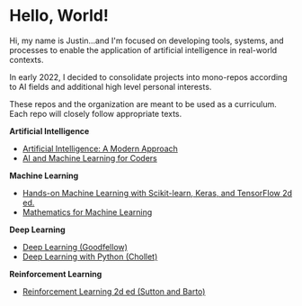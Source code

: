 # Hello, World!

Hi, my name is Justin...and I'm focused on developing tools, systems, and processes to enable the application of artificial intelligence in real-world contexts.

In early 2022, I decided to consolidate projects into mono-repos according to AI fields and additional high level personal interests.

These repos and the organization are meant to be used as a curriculum. Each repo will closely follow appropriate texts.

**Artificial Intelligence**
- [Artificial Intelligence: A Modern Approach](https://www.google.com/books/edition/Artificial_Intelligence/B4xczgEACAAJ?hl=en)
- [AI and Machine Learning for Coders](https://www.google.com/books/edition/AI_and_Machine_Learning_for_Coders/462OzQEACAAJ?hl=en)

**Machine Learning**
- [Hands-on Machine Learning with Scikit-learn, Keras, and TensorFlow 2d ed.](https://www.google.com/books/edition/Hands_On_Machine_Learning_with_Scikit_Le/HnetDwAAQBAJ?hl=en&gbpv=0)
- [Mathematics for Machine Learning](https://www.google.com/books/edition/Mathematics_for_Machine_Learning/t4XQDwAAQBAJ?hl=en&gbpv=0)

**Deep Learning**
- [Deep Learning (Goodfellow)](https://www.google.com/books/edition/Deep_Learning/Np9SDQAAQBAJ?hl=en&gbpv=0)
- [Deep Learning with Python (Chollet)](https://www.google.com/books/edition/Deep_Learning_with_Python_Second_Edition/XHpKEAAAQBAJ?hl=en&gbpv=0)

**Reinforcement Learning**
- [Reinforcement Learning 2d ed (Sutton and Barto)](https://www.google.com/books/edition/Reinforcement_Learning_second_edition/uWV0DwAAQBAJ?hl=en&gbpv=0)
